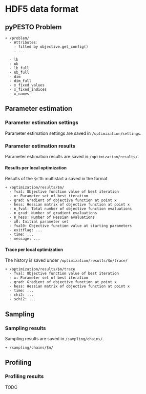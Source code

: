 # HDF5 data format

## pyPESTO Problem

```
+ /problem/
  - Attributes:
    - filled by objective.get_config()
    - ...
    
  - lb
  - ub
  - lb_full
  - ub_full
  - dim
  - dim_full
  - x_fixed_values
  - x_fixed_indices
  - x_names
```

## Parameter estimation


### Parameter estimation settings
Parameter estimation settings are saved in `/optimization/settings`.

### Parameter estimation results
Parameter estimation results are saved in `/optimization/results/`.

#### Results per local optimization
Results of the `$n`'th multistart a saved in the format
```
+ /optimization/results/$n/
  - fval: Objective function value of best iteration
  - x: Parameter set of best iteration
  - grad: Gradient of objective function at point x
  - hess: Hessian matrix of objective function at point x
  - n_fval: Total number of objective function evaluations
  - n_grad: Number of gradient evaluations
  - n_hess: Number of Hessian evaluations
  - x0: Initial parameter set
  - fval0: Objective function value at starting parameters
  - exitflag: ...
  - time: ...
  - message: ...
```
#### Trace per local optimization
The history is saved under `/optimization/results/$n/trace/`
```
+ /optimization/results/$n/trace
  - fval: Objective function value of best iteration
  - x: Parameter set of best iteration
  - grad: Gradient of objective function at point x
  - hess: Hessian matrix of objective function at point x
  - time: ...
  - chi2: ...
  - schi2: ...
```

## Sampling


### Sampling results

Sampling results are saved in `/sampling/chains/`.
```
+ /sampling/chains/$n/
```


## Profiling


### Profiling results

TODO
